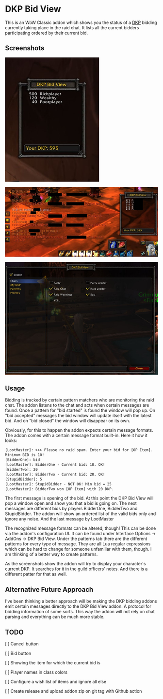 # DKP Bid View

This is an WoW Classic addon which shows you the status of a
[DKP](https://en.wikipedia.org/wiki/Dragon_kill_points) bidding currently taking
place in the raid chat. It lists all the current bidders participating ordered
by their current bid.

## Screenshots

![Bidding Window Screenshot](screenshots/dkpbv-screenshot.jpg)

![Addon In Action](screenshots/in-action.jpg)

![Config Window](screenshots/config-window.jpg)

## Usage

Bidding is tracked by certain pattern matchers who are monitoring the raid chat. The
addon listens to the chat and acts when certain messages are found. Once a pattern for
"bid started" is found the window will pop up. On "bid accepted" messages the bid
window will update itself with the latest bid. And on "bid closed" the window will
disappear on its own.

Obviously, for this to happen the addon expects certain message formats. The addon comes
with a certain message format built-in. Here it how it looks:

```
[LootMaster]: >>> Please no raid spam. Enter your bid for [OP Item]. Minimum BID is 10!
[BidderOne]: bid
[LootMaster]: BidderOne - Current bid: 10. OK!
[BidderTwo]: 20
[LootMaster]: BidderTwo - Current bid: 20. OK!
[StupidBidder]: 5
[LootMaster]: StupidBidder - NOT OK! Min bid = 25
[LootMaster]: BidderTwo won [OP Item] with 20 DKP.
```

The first message is opening of the bid. At this point the DKP Bid View will pop a
window open and show you that a bid is going on. The next messages are different bids
by players BidderOne, BidderTwo and StupidBidder. The addon will show an ordered
list of the valid bids only and ignore any noise. And the last message by LootMaster

The recognized message formats can be altered, though! This can be done via the addon's
configuration UI. It can be found under Interface Options -> AddOns -> DKP Bid View. Under
the patterns tab there are the different patterns for every type of message. They are
all Lua regular expressions which can be hard to change for someone unfamiliar with them,
though. I am thinking of a better way to create patterns.

As the screenshots show the addon will try to display your character's current DKP. It
searches for it in the guild officers' notes. And there is a different patter for that
as well.

## Alternative Future Approach

I've been thinking a better approach will be making the DKP bidding addons emit
certain messages directly to the DKP Bid View addon. A protocol for bidding information
of some sorts. This way the addon will not rely on chat parsing and everything can
be much more stable.

## TODO

[ ] Cancel button

[ ] Bid button

[ ] Showing the item for which the current bid is

[ ] Player names in class colors

[ ] Configure a wish list of items and ignore all else

[ ] Create release and upload addon zip on git tag with Github action
